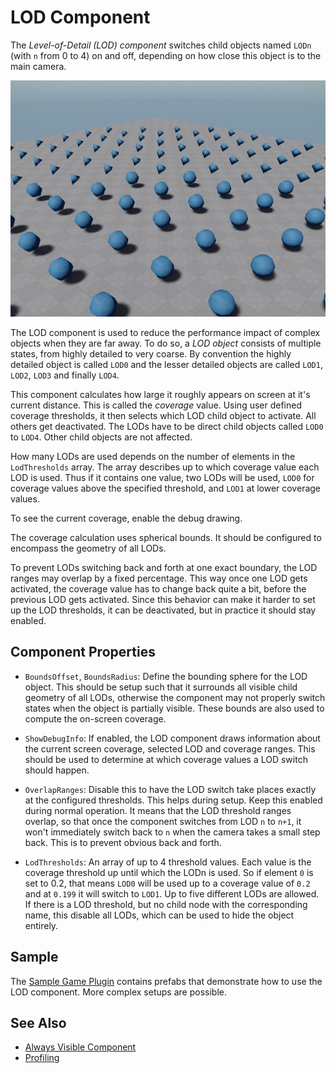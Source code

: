 # LOD Component

The *Level-of-Detail (LOD) component* switches child objects named `LODn` (with `n` from 0 to 4) on and off, depending on how close this object is to the main camera.

![LOD](media/lod.jpg)

The LOD component is used to reduce the performance impact of complex objects when they are far away.
To do so, a *LOD object* consists of multiple states, from highly detailed to very coarse.
By convention the highly detailed object is called `LOD0` and the lesser detailed objects are called `LOD1`, `LOD2`, `LOD3` and finally `LOD4`.

This component calculates how large it roughly appears on screen at it's current distance. This is called the *coverage* value.
Using user defined coverage thresholds, it then selects which LOD child object to activate. All others get deactivated.
The LODs have to be direct child objects called `LOD0` to `LOD4`. Other child objects are not affected.

How many LODs are used depends on the number of elements in the `LodThresholds` array.
The array describes up to which coverage value each LOD is used.
Thus if it contains one value, two LODs will be used, `LOD0` for coverage values above the specified threshold, and `LOD1` at lower coverage values.

To see the current coverage, enable the debug drawing.

The coverage calculation uses spherical bounds. It should be configured to encompass the geometry of all LODs.

To prevent LODs switching back and forth at one exact boundary, the LOD ranges may overlap by a fixed percentage.
This way once one LOD gets activated, the coverage value has to change back quite a bit, before the previous LOD gets activated.
Since this behavior can make it harder to set up the LOD thresholds, it can be deactivated, but in practice it should stay enabled.

## Component Properties

* `BoundsOffset`, `BoundsRadius`: Define the bounding sphere for the LOD object. This should be setup such that it surrounds all visible child geometry of all LODs, otherwise the component may not properly switch states when the object is partially visible. These bounds are also used to compute the on-screen coverage.

* `ShowDebugInfo`: If enabled, the LOD component draws information about the current screen coverage, selected LOD and coverage ranges. This should be used to determine at which coverage values a LOD switch should happen.

* `OverlapRanges`: Disable this to have the LOD switch take places exactly at the configured thresholds. This helps during setup. Keep this enabled during normal operation. It means that the LOD threshold ranges overlap, so that once the component switches from LOD `n` to `n+1`, it won't immediately switch back to `n` when the camera takes a small step back. This is to prevent obvious back and forth.

* `LodThresholds`: An array of up to 4 threshold values. Each value is the coverage threshold up until which the LODn is used. So if element `0` is set to 0.2, that means `LOD0` will be used up to a coverage value of `0.2` and at `0.199` it will switch to `LOD1`. Up to five different LODs are allowed. If there is a LOD threshold, but no child node with the corresponding name, this disable all LODs, which can be used to hide the object entirely.

## Sample

The [Sample Game Plugin](../../samples/sample-game-plugin.md) contains prefabs that demonstrate how to use the LOD component. More complex setups are possible.

## See Also

* [Always Visible Component](always-visible-component.md)
* [Profiling](../performance/profiling.md)
